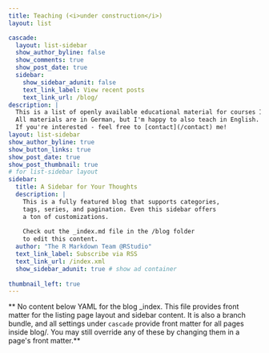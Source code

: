 ```yaml
---
title: Teaching (<i>under construction</i>)
layout: list

cascade:
  layout: list-sidebar
  show_author_byline: false
  show_comments: true
  show_post_date: true
  sidebar:
    show_sidebar_adunit: false
    text_link_label: View recent posts
    text_link_url: /blog/
description: | 
  This is a list of openly available educational material for courses I have taught over the years. <br>
  All materials are in German, but I'm happy to also teach in English. <br>
  If you're interested - feel free to [contact](/contact) me!
layout: list-sidebar
show_author_byline: true
show_button_links: true
show_post_date: true
show_post_thumbnail: true
# for list-sidebar layout
sidebar: 
  title: A Sidebar for Your Thoughts
  description: |
    This is a fully featured blog that supports categories,
    tags, series, and pagination. Even this sidebar offers 
    a ton of customizations.
    
    Check out the _index.md file in the /blog folder 
    to edit this content. 
  author: "The R Markdown Team @RStudio"
  text_link_label: Subscribe via RSS
  text_link_url: /index.xml
  show_sidebar_adunit: true # show ad container  
  
thumbnail_left: true
---
```


** No content below YAML for the blog _index. This file provides front matter for the listing page layout and sidebar content. It is also a branch bundle, and all settings under `cascade` provide front matter for all pages inside blog/. You may still override any of these by changing them in a page's front matter.**

